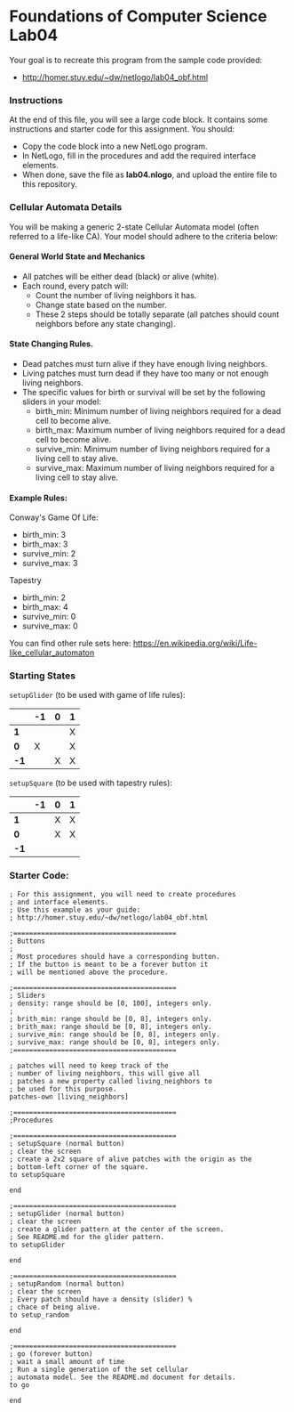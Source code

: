 # Foundations of Computer Science Lab04

Your goal is to recreate this program from the sample code provided:
- <http://homer.stuy.edu/~dw/netlogo/lab04_obf.html>

### Instructions
At the end of this file, you will see a large code block. It contains some instructions and starter code for this assignment. You should:
- Copy the code block into a new NetLogo program.
- In NetLogo, fill in the procedures and add the required interface elements.
- When done, save the file as __lab04.nlogo__, and upload the entire file to this repository.

### Cellular Automata Details
You will be making a generic 2-state Cellular Automata model (often referred to a life-like CA). Your model should adhere to the criteria below:

#### General World State and Mechanics
- All patches will be either dead (black) or alive (white).
- Each round, every patch will:
  - Count the number of living neighbors it has.
  - Change state based on the number.
  - These 2 steps should be totally separate (all patches should count neighbors before any state changing).

#### State Changing Rules.
- Dead patches must turn alive if they have enough living neighbors.
- Living patches must turn dead if they have too many or not enough living neighbors.
- The specific values for birth or survival will be set by the following sliders in your model:
  - birth_min: Minimum number of living neighbors required for a dead cell to become alive.
  - birth_max: Maximum number of living neighbors required for a dead cell to become alive.
  - survive_min: Minimum number of living neighbors required for a living cell to stay alive.
  - survive_max: Maximum number of living neighbors required for a living cell to stay alive.

#### Example Rules:
Conway's Game Of Life:
- birth_min: 3
- birth_max: 3
- survive_min: 2
- survive_max: 3

Tapestry
- birth_min: 2
- birth_max: 4
- survive_min: 0
- survive_max: 0

You can find other rule sets here: <https://en.wikipedia.org/wiki/Life-like_cellular_automaton>


### Starting States
`setupGlider` (to be used with game of life rules):

| | -1 | 0 | 1 |
| -- | -- | -- | -- |
| __1__ |   |   | X |
| __0__ | X |   | X |
| __-1__ |   | X | X |

`setupSquare` (to be used with tapestry rules):

| | -1 | 0 | 1 |
| -- | -- | -- | -- |
| __1__ |   |  X | X |
| __0__ |   |  X | X |
| __-1__ |   |  |  |


### Starter Code:
```
; For this assignment, you will need to create procedures
; and interface elements.
; Use this example as your guide:
; http://homer.stuy.edu/~dw/netlogo/lab04_obf.html

;=========================================
; Buttons
;
; Most procedures should have a corresponding button.
; If the button is meant to be a forever button it
; will be mentioned above the procedure.

;=========================================
; Sliders
; density: range should be [0, 100], integers only.
;
; brith_min: range should be [0, 8], integers only.
; brith_max: range should be [0, 8], integers only.
; survive_min: range should be [0, 8], integers only.
; survive_max: range should be [0, 8], integers only.
;=========================================

; patches will need to keep track of the
; number of living neighbors, this will give all
; patches a new property called living_neighbors to
; be used for this purpose.
patches-own [living_neighbors]

;=========================================
;Procedures

;=========================================
; setupSquare (normal button)
; clear the screen
; create a 2x2 square of alive patches with the origin as the
; bottom-left corner of the square.
to setupSquare

end

;=========================================
; setupGlider (normal button)
; clear the screen
; create a glider pattern at the center of the screen.
; See README.md for the glider pattern.
to setupGlider

end

;=========================================
; setupRandom (normal button)
; clear the screen
; Every patch should have a density (slider) %
; chace of being alive.
to setup_random

end

;=========================================
; go (forever button)
; wait a small amount of time
; Run a single generation of the set cellular
; automata model. See the README.md document for details.
to go

end
```
